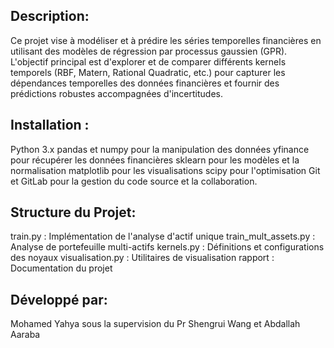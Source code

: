 
## Description:
Ce projet vise à modéliser et à prédire les séries temporelles financières en utilisant des modèles de régression par processus gaussien (GPR). L'objectif principal est d'explorer et de comparer différents kernels temporels (RBF, Matern, Rational Quadratic, etc.) pour capturer les dépendances temporelles des données financières et fournir des prédictions robustes accompagnées d'incertitudes.

## Installation  :
Python 3.x
pandas et numpy pour la manipulation des données
yfinance pour récupérer les données financières
sklearn pour les modèles et la normalisation
matplotlib pour les visualisations
scipy pour l'optimisation
Git et GitLab  pour la gestion du code source et la collaboration.

## Structure du Projet:

train.py : Implémentation de l'analyse d'actif unique
train_mult_assets.py : Analyse de portefeuille multi-actifs
kernels.py : Définitions et configurations des noyaux
visualisation.py : Utilitaires de visualisation
rapport : Documentation du projet


## Développé par:
Mohamed Yahya sous la supervision du Pr Shengrui Wang et Abdallah Aaraba 

